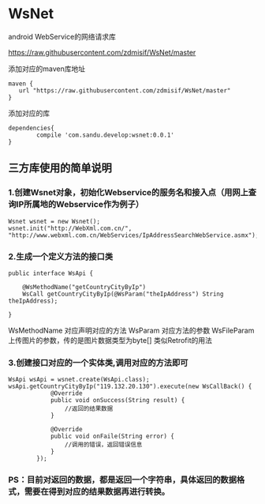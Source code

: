 # WsNet
android WebService的网络请求库

https://raw.githubusercontent.com/zdmisif/WsNet/master

添加对应的maven库地址
```
maven {  
   url "https://raw.githubusercontent.com/zdmisif/WsNet/master"  
} 
```

添加对应的库
```
dependencies{  
        compile 'com.sandu.develop:wsnet:0.0.1'  
}  
```
## 三方库使用的简单说明

### 1.创建Wsnet对象，初始化Webservice的服务名和接入点（用网上查询IP所属地的Webservice作为例子）
```
Wsnet wsnet = new Wsnet();
wsnet.init("http://WebXml.com.cn/", "http://www.webxml.com.cn/WebServices/IpAddressSearchWebService.asmx");
```
### 2.生成一个定义方法的接口类
```
public interface WsApi {

    @WsMethodName("getCountryCityByIp")
    WsCall getCountryCityByIp(@WsParam("theIpAddress") String theIpAddress);

}
```
WsMethodName 对应声明对应的方法
WsParam 对应方法的参数
WsFileParam 上传图片的参数，传的是图片数据类型为byte[]
类似Retrofit的用法

### 3.创建接口对应的一个实体类,调用对应的方法即可
```
WsApi wsApi = wsnet.create(WsApi.class);
wsApi.getCountryCityByIp("119.132.20.130").execute(new WsCallBack() {
            @Override
            public void onSuccess(String result) {
                //返回的结果数据
            }

            @Override
            public void onFaile(String error) {
                //调用的错误，返回错误信息
            }
        });
```

### PS：目前对返回的数据，都是返回一个字符串，具体返回的数据格式，需要在得到对应的结果数据再进行转换。



